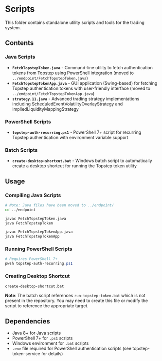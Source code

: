# Scripts

This folder contains standalone utility scripts and tools for the trading system.

## Contents

### Java Scripts

- **`FetchTopstepToken.java`** - Command-line utility to fetch authentication tokens from Topstep using PowerShell integration (moved to `../endpoint/FetchTopstepToken.java`)
- **`FetchTopstepTokenApp.java`** - GUI application (Swing-based) for fetching Topstep authentication tokens with user-friendly interface (moved to `../endpoint/FetchTopstepTokenApp.java`)
- **`strategy.11.java`** - Advanced trading strategy implementations including ScheduledEventVolatilityOverlayStrategy and ImpliedLiquidityMappingStrategy

### PowerShell Scripts

- **`topstep-auth-recurring.ps1`** - PowerShell 7+ script for recurring Topstep authentication with environment variable support

### Batch Scripts

- **`create-desktop-shortcut.bat`** - Windows batch script to automatically create a desktop shortcut for running the Topstep token utility

## Usage

### Compiling Java Scripts

```bash
# Note: Java files have been moved to ../endpoint/
cd ../endpoint

javac FetchTopstepToken.java
java FetchTopstepToken

javac FetchTopstepTokenApp.java
java FetchTopstepTokenApp
```

### Running PowerShell Scripts

```powershell
# Requires PowerShell 7+
pwsh topstep-auth-recurring.ps1
```

### Creating Desktop Shortcut

```cmd
create-desktop-shortcut.bat
```

**Note**: The batch script references `run-topstep-token.bat` which is not present in the repository. You may need to create this file or modify the script to reference the appropriate target.

## Dependencies

- Java 8+ for Java scripts
- PowerShell 7+ for `.ps1` scripts  
- Windows environment for `.bat` scripts
- `.env` file required for PowerShell authentication scripts (see topstep-token-service for details)